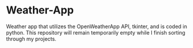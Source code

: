 # Weather-App

Weather app that utilizes the OpenWeatherApp API, tkinter, and is coded in python. 
This repository will remain temporarily empty while I finish sorting through my projects.
